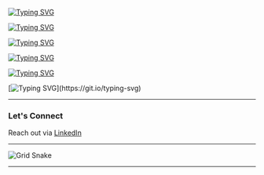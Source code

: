[![Typing SVG](https://readme-typing-svg.demolab.com?font=Fira+Code&pause=1000&color=CFF7F5&multiline=true&width=500&lines=Hi+there%2C+I'm+Anupam+Ds+%F0%9F%91%8B)](https://git.io/typing-svg)

[![Typing SVG](https://readme-typing-svg.demolab.com?font=Fira+Code&pause=1000&color=CFF7F5&multiline=true&width=500&lines=A+Tech+Enthusiast)](https://git.io/typing-svg)

[![Typing SVG](https://readme-typing-svg.demolab.com?font=Fira+Code&pause=1000&color=CFF7F5&multiline=true&width=500&lines=Specializing+in+Machine+Learning+and+AI)](https://git.io/typing-svg)

[![Typing SVG](https://readme-typing-svg.demolab.com?font=Fira+Code&pause=1000&color=CFF7F5&multiline=true&width=500&lines=Exploring+the+intersections+of+Data%2C+Security%2C+and+AI)](https://git.io/typing-svg)

[![Typing SVG](https://readme-typing-svg.demolab.com?font=Fira+Code&pause=1000&color=CFF7F5&multiline=true&width=500&lines=Let's+Connect)](https://git.io/typing-svg)

[![Typing SVG](https://readme-typing-svg.demolab.com?font=Fira+Code&pause=1000&color=CFF7F5&multiline=true&width=500&lines=Reach+out+via+%5BLinkedIn%5D(https%3A%2F%2Fwww.linkedin.com%2Fin%2Fanupam-ds-595ab1327))](https://git.io/typing-svg)

---

### **Let's Connect**  
Reach out via [LinkedIn](https://www.linkedin.com/in/anupam-ds-595ab1327)

---


![Grid Snake](https://raw.githubusercontent.com/ethicalanp/Real-Estate-Price-Prediction---Bangalore-Housing-Prices/output/github-contribution-grid-snake.svg)

---



